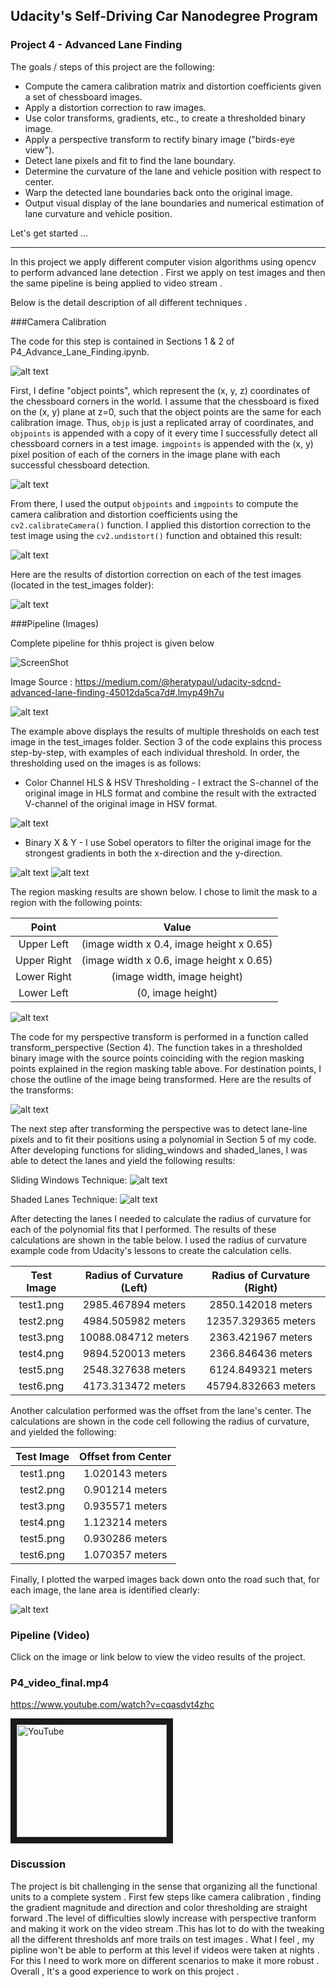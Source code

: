 
[//]: # (Image References)
[distortion]: https://github.com/ashispapu/CarND-Advanced-Lane-Lines/blob/master/output_images/distortion_11.png
[distortion_theory]: https://github.com/ashispapu/CarND-Advanced-Lane-Lines/blob/master/output_images/distortion_11.png
[corners_unwarp]: https://github.com/ashispapu/CarND-Advanced-Lane-Lines/blob/master/output_images/corners_unwarp2.png
[distortion_corrected]: https://github.com/ashispapu/CarND-Advanced-Lane-Lines/blob/master/output_images/undistorted.png
[sobel_x]: https://github.com/ashispapu/CarND-Advanced-Lane-Lines/blob/master/output_images/sobel_x.png
[sobel_y]: https://github.com/ashispapu/CarND-Advanced-Lane-Lines/blob/master/output_images/sobel_y.png
[gradient_magnitude]: https://github.com/ashispapu/CarND-Advanced-Lane-Lines/blob/master/output_images/gradient_magnitude.png
[gradient_direction]: https://github.com/ashispapu/CarND-Advanced-Lane-Lines/blob/master/output_images/gradient_direction.png 
[color_thresholds]: https://github.com/ashispapu/CarND-Advanced-Lane-Lines/blob/master/output_images/color_thresholds.png 
[multiple_thresholds]: https://github.com/ashispapu/CarND-Advanced-Lane-Lines/blob/master/output_images/thresholded_binary.png
[region_masked]: https://github.com/ashispapu/CarND-Advanced-Lane-Lines/blob/master/output_images/region_masked.png
[perspective_transform]: https://github.com/ashispapu/CarND-Advanced-Lane-Lines/blob/master/output_images/perspective_transform.png
[sliding_windows]: https://github.com/ashispapu/CarND-Advanced-Lane-Lines/blob/master/output_images/sliding_windows.png
[shaded_lanes]: https://github.com/ashispapu/CarND-Advanced-Lane-Lines/blob/master/output_images/shaded_lanes.png
[lane_mapping]: https://github.com/ashispapu/CarND-Advanced-Lane-Lines/blob/master/output_images/lane_mapping.png



## Udacity's Self-Driving Car Nanodegree Program
### Project 4 - Advanced Lane Finding   

The goals / steps of this project are the following:

* Compute the camera calibration matrix and distortion coefficients given a set of chessboard images.
* Apply a distortion correction to raw images.
* Use color transforms, gradients, etc., to create a thresholded binary image.
* Apply a perspective transform to rectify binary image ("birds-eye view").
* Detect lane pixels and fit to find the lane boundary.
* Determine the curvature of the lane and vehicle position with respect to center.
* Warp the detected lane boundaries back onto the original image.
* Output visual display of the lane boundaries and numerical estimation of lane curvature and vehicle position. 

Let's get started ...  

---
In this project we apply different computer vision algorithms using opencv to perform advanced lane detection . First
we apply on test images  and then the same pipeline is being applied to video stream .

Below is the detail description of all different techniques .

###Camera Calibration 

The code for this step is contained in Sections 1 & 2 of P4_Advance_Lane_Finding.ipynb.

![alt text][distortion]

First, I define "object points", which represent the (x, y, z) coordinates of the chessboard corners in the world. I assume that the chessboard is fixed on the (x, y) plane at z=0, such that the object points are the same for each calibration image.  Thus, `objp` is just a replicated array of coordinates, and `objpoints` is appended with a copy of it every time I successfully detect all chessboard corners in a test image.  `imgpoints` is appended with the (x, y) pixel position of each of the corners in the image plane with each successful chessboard detection.  

![alt text][distortion_theory]

From there, I used the output `objpoints` and `imgpoints` to compute the camera calibration and distortion coefficients using the `cv2.calibrateCamera()` function.  I applied this distortion correction to the test image using the `cv2.undistort()` function and obtained this result: 

![alt text][corners_unwarp]

Here are the results of distortion correction on each of the test images (located in the test_images folder):

![alt text][distortion_corrected]

###Pipeline (Images)

 Complete pipeline for thhis project is given below 

![ScreenShot](./project_pipeline.png)

Image Source : https://medium.com/@heratypaul/udacity-sdcnd-advanced-lane-finding-45012da5ca7d#.lmyp49h7u

![alt text][multiple_thresholds]

The example above displays the results of multiple thresholds on each test image in the test_images folder. Section 3 of the code explains this process step-by-step, with examples of each individual threshold. In order, the thresholding used on the images is as follows:

+ Color Channel HLS & HSV Thresholding - I extract the S-channel of the original image in HLS format and combine the result with the extracted V-channel of the original image in HSV format.

![alt text][color_thresholds]  

+ Binary X & Y - I use Sobel operators to filter the original image for the strongest gradients in both the x-direction and the y-direction.

![alt text][sobel_x]
![alt text][sobel_y] 

The region masking results are shown below. I chose to limit the mask to a region with the following points: 

| Point       | Value                                    | 
|:-----------:|:----------------------------------------:| 
| Upper Left  | (image width x 0.4, image height x 0.65) | 
| Upper Right | (image width x 0.6, image height x 0.65) |
| Lower Right | (image width, image height)              |
| Lower Left  | (0, image height)                        |

![alt text][region_masked]

The code for my perspective transform is performed in a function  called transform_perspective (Section 4). The function takes in a thresholded binary image with the source points coinciding with the region masking points explained in the region masking table above. For destination points, I chose the outline of the image being transformed. Here are the results of the transforms:

![alt text][perspective_transform]  

The next step after transforming the perspective was to detect lane-line pixels and to fit their positions using a polynomial in Section 5 of my code. After developing functions for sliding_windows and shaded_lanes, I was able to detect the lanes and yield the following results:

Sliding Windows Technique:
![alt text][sliding_windows]

Shaded Lanes Technique:
![alt text][shaded_lanes] 

After detecting the lanes I needed to calculate the radius of curvature for each of the polynomial fits that I performed. The results of these calculations are shown in the table below. I used the radius of curvature example code from Udacity's lessons to create the calculation cells.

| Test Image | Radius of Curvature (Left) | Radius of Curvature (Right) | 
|:----------:|:--------------------------:|:---------------------------:| 
| test1.png  | 2985.467894 meters         | 2850.142018 meters          | 
| test2.png  | 4984.505982 meters         | 12357.329365 meters         |
| test3.png  | 10088.084712 meters        | 2363.421967 meters          |
| test4.png  | 9894.520013 meters         | 2366.846436 meters          |
| test5.png  | 2548.327638 meters         | 6124.849321 meters          |
| test6.png  | 4173.313472 meters         | 45794.832663 meters         |

Another calculation performed was the offset from the lane's center. The calculations are shown in the code cell following the radius of curvature, and yielded the following:

| Test Image | Offset from Center |
|:----------:|:------------------:| 
| test1.png  | 1.020143 meters    |
| test2.png  | 0.901214 meters    |
| test3.png  | 0.935571 meters    |
| test4.png  | 1.123214 meters    |
| test5.png  | 0.930286 meters    |
| test6.png  | 1.070357 meters    |  

Finally, I plotted the warped images back down onto the road such that, for each image, the lane area is identified clearly:

![alt text][lane_mapping]


### Pipeline (Video)

Click on the image or link below to view the video results of the project.

### P4_video_final.mp4
https://www.youtube.com/watch?v=cqasdvt4zhc  
 

<a href="https://www.youtube.com/watch?v=cqasdvt4zhc&feature=youtu.be
" target="_blank"><img src="http://img.youtube.com/vi/5ZKbpNY-rok/0.jpg" 
alt="YouTube" width="240" height="180" border="10" /></a>

### 

### Discussion
The project is bit challenging in the sense that organizing all the functional units to a complete system . First few steps like camera calibration , finding the  gradient magnitude and direction and color thresholding are straight forward .The  level of difficulties slowly increase with perspective tranform  and making it work on the video stream .This has lot to do with the tweaking all the different thresholds anf more trails on test images . What I feel , my pipline won't be able to perform at this level if videos were taken at nights . For this I need to work more on different scenarios to make it more robust . Overall , It's a good experience to work on this project .




